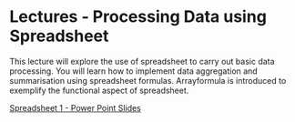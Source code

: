 Lectures - Processing Data using Spreadsheet
============================================

This lecture will explore the use of spreadsheet to carry out basic
data processing. You will learn how to implement data aggregation and
summarisation using spreadsheet formulas. Arrayformula is introduced to
exemplify the functional aspect of spreadsheet.

<a href="spreadsheet1.ppt" file="ppt"> Spreadsheet 1 - Power Point Slides</a>

